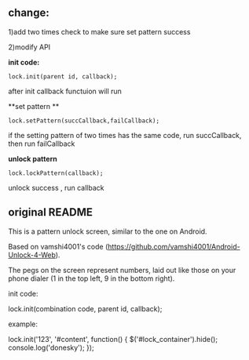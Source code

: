 ## change:

1)add two times check to make sure set pattern success

2)modify API 

**init code:**
    
    lock.init(parent id, callback);
    
 after init callback functuion will run   
    
**set pattern **

	lock.setPattern(succCallback,failCallback);
	
if the setting pattern of two times has the same code, run succCallback, then run failCallback  
	
**unlock pattern**

	lock.lockPattern(callback);

unlock success , run callback

## original README

This is a pattern unlock screen, similar to the one on Android.  

Based on vamshi4001's code (https://github.com/vamshi4001/Android-Unlock-4-Web).

The pegs on the screen represent numbers, laid out like those on your phone dialer (1 in the top left, 9 in the bottom right).

init code:

lock.init(combination code, parent id, callback);

example:

lock.init('123', '#content', function() {
	$('#lock_container').hide(); console.log('donesky'); 
});